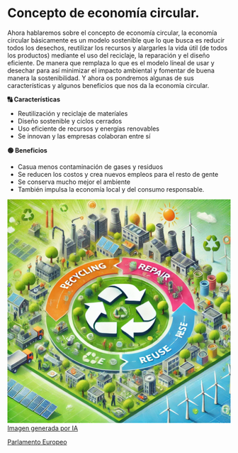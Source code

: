 # Concepto de economía circular.

Ahora hablaremos sobre el concepto de economía circular, la economía circular básicamente es un modelo sostenible que lo que busca es reducir todos los desechos, reutilizar los recursos y alargarles la vida útil (de todos los productos) mediante el uso del reciclaje, la reparación y el diseño eficiente. De manera que remplaza lo que es el modelo líneal de usar y desechar para así minimizar el impacto ambiental y fomentar de buena manera la sostenibilidad. Y ahora os pondremos algunas de sus características y algunos beneficios que nos da la economía circular.

**🔠 Características**
  * Reutilización y reciclaje de materíales
  * Diseño sostenible y ciclos cerrados
  * Uso eficiente de recursos y energías renovables
  * Se innovan y las empresas colaboran entre sí

**🟢 Beneficios**
  * Casua menos contaminación de gases y residuos
  * Se reducen los costos y crea nuevos empleos para el resto de gente
  * Se conserva mucho mejor el ambiente
  * También impulsa la economía local y del consumo responsable.

![Concepto](img/concepto.jpg)
[Imagen generada por IA](https://openai.com/)

[Parlamento Europeo](https://www.europarl.europa.eu/topics/es/article/20151201STO05603/economia-circular-definicion-importancia-y-beneficios?utm_source=chatgpt.com)

